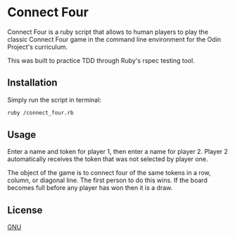# Connect Four

Connect Four is a ruby script that allows to human players to play the classic Connect Four game in the command line environment for the Odin Project's curriculum. 

This was built to practice TDD through Ruby's rspec testing tool.

## Installation

Simply run the script in terminal:

```bash
ruby /connect_four.rb
```

## Usage

Enter a name and token for player 1, then enter a name for player 2. Player 2 automatically receives the token that was not selected by player one.

The object of the game is to connect four of the same tokens in a row, column, or diagonal line. The first person to do this wins. If the board becomes full before any player has won then it is a draw.

## License

[GNU](https://choosealicense.com/licenses/gpl-3.0/)
